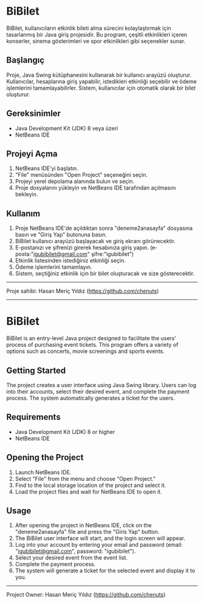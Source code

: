 # BiBilet

BiBilet, kullanıcıların etkinlik bileti alma sürecini kolaylaştırmak için tasarlanmış bir Java giriş projesidir. Bu program, çeşitli etkinlikleri içeren konserler, sinema gösterimleri ve spor etkinlikleri gibi seçenekler sunar.

## Başlangıç

Proje, Java Swing kütüphanesini kullanarak bir kullanıcı arayüzü oluşturur. Kullanıcılar, hesaplarına giriş yapabilir, istedikleri etkinliği seçebilir ve ödeme işlemlerini tamamlayabilirler. Sistem, kullanıcılar için otomatik olarak bir bilet oluşturur.

## Gereksinimler

- Java Development Kit (JDK) 8 veya üzeri
- NetBeans IDE

## Projeyi Açma

1. NetBeans IDE'yi başlatın.
2. "File" menüsünden "Open Project" seçeneğini seçin.
3. Projeyi yerel depolama alanında bulun ve seçin.
4. Proje dosyalarını yükleyin ve NetBeans IDE tarafından açılmasını bekleyin.

## Kullanım

1. Proje NetBeans IDE'de açıldıktan sonra "deneme2anasayfa" dosyasına basın ve "Giriş Yap" butonuna basın.
2. BiBilet kullanıcı arayüzü başlayacak ve giriş ekranı görünecektir.
3. E-postanızı ve şifrenizi girerek hesabınıza giriş yapın. (e-posta:"igubibilet@gmail.com" şifre:"igubibilet")
4. Etkinlik listesinden istediğiniz etkinliği seçin.
5. Ödeme işlemlerini tamamlayın.
6. Sistem, seçtiğiniz etkinlik için bir bilet oluşturacak ve size gösterecektir.


---

Proje sahibi: Hasan Meriç Yıldız (https://github.com/chenuts)

---

# BiBilet

BiBilet is an entry-level Java project designed to facilitate the users' process of purchasing event tickets. This program offers a variety of options such as concerts, movie screenings and sports events.

## Getting Started

The project creates a user interface using Java Swing library. Users can log into their accounts, select their desired event, and complete the payment process. The system automatically generates a ticket for the users.

## Requirements

- Java Development Kit (JDK) 8 or higher
- NetBeans IDE

## Opening the Project

1. Launch NetBeans IDE.
2. Select "File" from the menu and choose "Open Project."
3. Find to the local storage location of the project and select it.
4. Load the project files and wait for NetBeans IDE to open it.

## Usage

1. After opening the project in NetBeans IDE, click on the "deneme2anasayfa" file and press the "Giris Yap" button.
2. The BiBilet user interface will start, and the login screen will appear.
3. Log into your account by entering your email and password (email: "igubibilet@gmail.com", password: "igubibilet").
4. Select your desired event from the event list.
5. Complete the payment process.
6. The system will generate a ticket for the selected event and display it to you.



---

Project Owner: Hasan Meriç Yıldız (https://github.com/chenuts)
